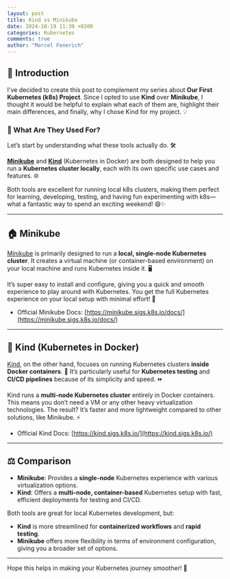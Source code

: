 ```yaml
---
layout: post
title: Kind vs Minikube
date: 2024-10-19 11:39 +0200
categories: Kubernetes
comments: true
author: "Marcel Fenerich"
---
```


## 🚀 Introduction

I've decided to create this post to complement my series about **Our First Kubernetes (k8s) Project**. Since I opted to use **Kind** over **Minikube**, I thought it would be helpful to explain what each of them are, highlight their main differences, and finally, why I chose Kind for my project. 💡

### 🤔 What Are They Used For?

Let’s start by understanding what these tools actually do. 🛠️

**[Minikube](https://minikube.sigs.k8s.io/docs/)** and **[Kind](https://kind.sigs.k8s.io/)** (Kubernetes in Docker) are both designed to help you run a **Kubernetes cluster locally**, each with its own specific use cases and features. 🌐

Both tools are excellent for running local k8s clusters, making them perfect for learning, developing, testing, and having fun experimenting with k8s—what a fantastic way to spend an exciting weekend! 😄✨

---

## 🏠 Minikube

[Minikube](https://minikube.sigs.k8s.io/docs/) is primarily designed to run a **local, single-node Kubernetes cluster**. It creates a virtual machine (or container-based environment) on your local machine and runs Kubernetes inside it. 🖥️

It’s super easy to install and configure, giving you a quick and smooth experience to play around with Kubernetes. You get the full Kubernetes experience on your local setup with minimal effort! 🎉

- Official Minikube Docs: [https://minikube.sigs.k8s.io/docs/](https://minikube.sigs.k8s.io/docs/)

---

## 🐳 Kind (Kubernetes in Docker)

[Kind](https://kind.sigs.k8s.io/), on the other hand, focuses on running Kubernetes clusters **inside Docker containers**. 🐋 It’s particularly useful for **Kubernetes testing** and **CI/CD pipelines** because of its simplicity and speed. ⏩

Kind runs a **multi-node Kubernetes cluster** entirely in Docker containers. This means you don’t need a VM or any other heavy virtualization technologies. The result? It’s faster and more lightweight compared to other solutions, like Minikube. ⚡

- Official Kind Docs: [https://kind.sigs.k8s.io/](https://kind.sigs.k8s.io/)

---

## ⚖️ Comparison

- **Minikube**: Provides a **single-node** Kubernetes experience with various virtualization options.
- **Kind**: Offers a **multi-node, container-based** Kubernetes setup with fast, efficient deployments for testing and CI/CD.

Both tools are great for local Kubernetes development, but:

- **Kind** is more streamlined for **containerized workflows** and **rapid testing**.
- **Minikube** offers more flexibility in terms of environment configuration, giving you a broader set of options.

---

Hope this helps in making your Kubernetes journey smoother! 🚀
